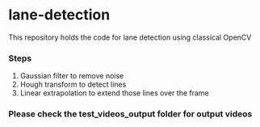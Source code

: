 # lane-detection
This repository holds the code for lane detection using classical OpenCV

### Steps
1. Gaussian filter to remove noise
2. Hough transform to detect lines
3. Linear extrapolation to extend those lines over the frame

### Please check the test_videos_output folder for output videos
